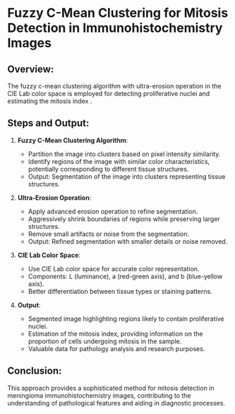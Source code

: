 # Fuzzy C-Mean Clustering for Mitosis Detection in Immunohistochemistry Images

## Overview:
The fuzzy c-mean clustering algorithm with ultra-erosion operation in the CIE Lab color space is employed for detecting proliferative nuclei and estimating the mitosis index .

## Steps and Output:
1. **Fuzzy C-Mean Clustering Algorithm**:
   - Partition the image into clusters based on pixel intensity similarity.
   - Identify regions of the image with similar color characteristics, potentially corresponding to different tissue structures.
   - Output: Segmentation of the image into clusters representing tissue structures.

2. **Ultra-Erosion Operation**:
   - Apply advanced erosion operation to refine segmentation.
   - Aggressively shrink boundaries of regions while preserving larger structures.
   - Remove small artifacts or noise from the segmentation.
   - Output: Refined segmentation with smaller details or noise removed.

3. **CIE Lab Color Space**:
   - Use CIE Lab color space for accurate color representation.
   - Components: L (luminance), a (red-green axis), and b (blue-yellow axis).
   - Better differentiation between tissue types or staining patterns.
   
4. **Output**:
   - Segmented image highlighting regions likely to contain proliferative nuclei.
   - Estimation of the mitosis index, providing information on the proportion of cells undergoing mitosis in the sample.
   - Valuable data for pathology analysis and research purposes.

## Conclusion:
This approach provides a sophisticated method for mitosis detection in meningioma immunohistochemistry images, contributing to the understanding of pathological features and aiding in diagnostic processes.
